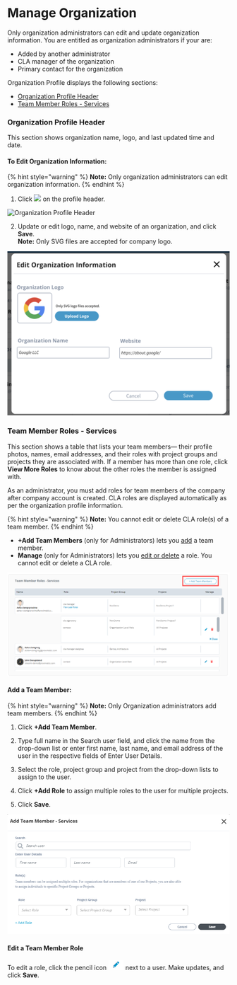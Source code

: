 # Manage Organization

Only organization administrators can edit and update organization information. You are entitled as organization administrators if your are:

* Added by another administrator
* CLA manager of the organization
* Primary contact for the organization

Organization Profile displays the following sections:

* [Organization Profile Header](manage-organization.md#organization-profile-header)
* [Team Member Roles - Services](manage-organization.md#team-member-roles-services)

### Organization Profile Header

This section shows organization name, logo, and last updated time and date.

#### To Edit Organization Information:

{% hint style="warning" %}
**Note:** Only organization administrators can edit organization information.
{% endhint %}

1. Click ![](https://firebasestorage.googleapis.com/v0/b/gitbook-28427.appspot.com/o/assets%2F-M2DCN9UgoRgMEkgnLyP%2F-MA6GWiKNR8NbAdZLdDp%2F-MA6JwfLBLbIeqxWexWs%2Fedit%20CTA%20button.png?alt=media&token=9bd600af-26bb-448f-9123-a08056015c16) on the profile header.

![Organization Profile Header](https://gblobscdn.gitbook.com/assets%2F-M2DCN9UgoRgMEkgnLyP%2F-MCG0ZgOotHmnpEOjEnM%2F-MCHSrkX0s_qAbub5_Bz%2Forg%20profile%20header.png?alt=media&token=e5085c7b-88c0-4992-93fb-13f1dae29fe8)

2. Update or edit logo, name, and website of an organization, and click **Save**.  
     **Note:** Only SVG files are accepted for company logo.

![Edit Organization Information](../.gitbook/assets/edit-organization-information.png)

### Team Member Roles - Services

This section shows a table that lists your team members— their profile photos, names, email addresses, and their roles with project groups and projects they are associated with. If a member has more than one role, click **View More Roles** to know about the other roles the member is assigned with.

As an administrator, you must add roles for team members of the company after company account is created. CLA roles are displayed automatically as per the organization profile information.

{% hint style="warning" %}
**Note:** You cannot edit or delete CLA role\(s\) of a team member.
{% endhint %}

* **+Add Team Members** \(only for Administrators\) lets you [add](manage-organization.md#add-a-team-member) a team member.
* **Manage** \(only for Administrators\) lets you [edit or delete](manage-organization.md#edit-a-team-member-role) a role. You cannot edit or delete a CLA role.

![Team Member Roles - Services](../.gitbook/assets/team-member-roles-services.png)

#### Add a Team Member:

{% hint style="warning" %}
**Note:** Only Organization administrators add team members.
{% endhint %}

1. Click **+Add Team Member**.

 2. Type full name in the Search user field, and click the name from the drop-down list or enter first name, last name, and email address of the user in the respective fields of Enter User Details.

3. Select the role, project group and project from the drop-down lists to assign to the user.

4. Click **+Add Role** to assign multiple roles to the user for multiple projects.

5. Click **Save**.

![Add Team Member](../.gitbook/assets/add-team-member.png)

#### Edit a Team Member Role

To edit a role, click the pencil icon ![](../.gitbook/assets/edit-cta.png) next to a user. Make updates, and click **Save**.

